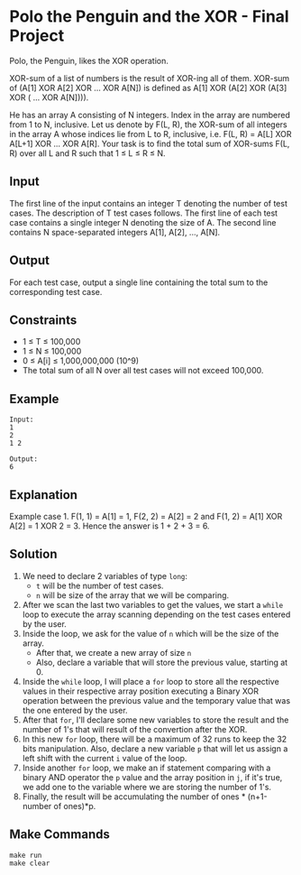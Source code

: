 # Polo the Penguin and the XOR - Final Project
Polo, the Penguin, likes the XOR operation.

XOR-sum of a list of numbers is the result of XOR-ing all of them. XOR-sum of (A[1] XOR A[2] XOR ... XOR A[N]) is defined as A[1] XOR (A[2] XOR (A[3] XOR ( ... XOR A[N]))).

He has an array A consisting of N integers. Index in the array are numbered from 1 to N, inclusive. Let us denote by F(L, R), the XOR-sum of all integers in the array A whose indices lie from L to R, inclusive, i.e. F(L, R) = A[L] XOR A[L+1] XOR ... XOR A[R]. Your task is to find the total sum of XOR-sums F(L, R) over all L and R such that 1 ≤ L ≤ R ≤ N.

## Input
The first line of the input contains an integer T denoting the number of test cases. The description of T test cases follows. The first line of each test case contains a single integer N denoting the size of A. The second line contains N space-separated integers A[1], A[2], ..., A[N].

## Output
For each test case, output a single line containing the total sum to the corresponding test case.

## Constraints
- 1 ≤ T ≤ 100,000
- 1 ≤ N ≤ 100,000
- 0 ≤ A[i] ≤ 1,000,000,000 (10^9)
- The total sum of all N over all test cases will not exceed 100,000.

## Example
```
Input:
1
2
1 2
```
```
Output:
6
```

## Explanation
Example case 1. F(1, 1) = A[1] = 1, F(2, 2) = A[2] = 2 and F(1, 2) = A[1] XOR A[2] = 1 XOR 2 = 3. Hence the answer is 1 + 2 + 3 = 6.

## Solution
1. We need to declare 2 variables of type `long`:
    - `t` will be the number of test cases.
    - `n` will be size of the array that we will be comparing.
2. After we scan the last two variables to get the values, we start a `while` loop to execute the array scanning depending on the test cases entered by the user.
3. Inside the loop, we ask for the value of `n` which will be the size of the array.
    - After that, we create a new array of size `n`
    - Also, declare a variable that will store the previous value, starting at 0.
4. Inside the `while` loop, I will place a `for` loop to store all the respective values in their respective array position executing a Binary XOR operation between the previous value and the temporary value that was the one entered by the user.
5. After that `for`, I'll declare some new variables to store the result and the number of 1's that will result of the convertion after the XOR.
6. In this new `for` loop, there will be a maximum of 32 runs to keep the 32 bits manipulation. Also, declare a new variable `p` that will let us assign a left shift with the current `i` value of the loop.
7. Inside another `for` loop, we make an if statement comparing with a binary AND operator the `p` value and the array position in `j`, if it's true, we add one to the variable where we are storing the number of 1's.
8. Finally, the result will be accumulating the number of ones * (n+1-number of ones)*p. 

## Make Commands
```
make run
make clear
```